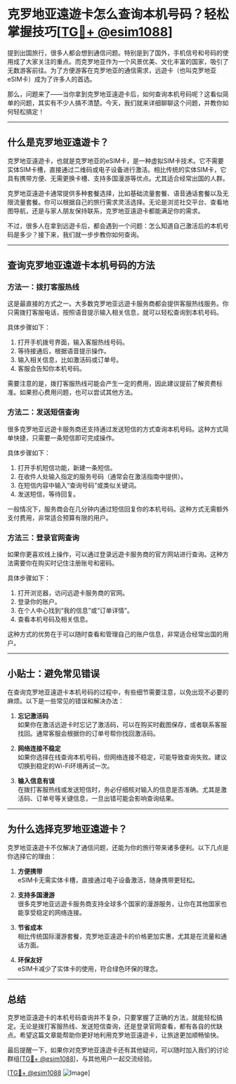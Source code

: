 # 克罗地亚遠遊卡怎么查询本机号码？轻松掌握技巧[[TG💪+ @esim1088](https://t.me/s/esim1088)]

提到出国旅行，很多人都会想到通信问题。特别是到了国外，手机信号和号码的使用成了大家关注的重点。而克罗地亚作为一个风景优美、文化丰富的国家，吸引了无数游客前往。为了方便游客在克罗地亚的通信需求，远遊卡（也叫克罗地亚eSIM卡）成为了许多人的首选。

那么，问题来了——当你拿到克罗地亚遠遊卡后，如何查询本机号码呢？这看似简单的问题，其实有不少人搞不清楚。今天，我们就来详细聊聊这个问题，并教你如何轻松搞定！

---

## 什么是克罗地亚遠遊卡？

克罗地亚遠遊卡，也就是克罗地亚的eSIM卡，是一种虚拟SIM卡技术。它不需要实体SIM卡槽，直接通过二维码或电子设备进行激活。相比传统的实体SIM卡，它具有携带方便、无需更换卡槽、支持多国漫游等优点。尤其适合经常出国的人群。

克罗地亚遠遊卡通常提供多种套餐选择，比如基础流量套餐、语音通话套餐以及无限流量套餐。你可以根据自己的旅行需求灵活选择。无论是浏览社交平台、查看地图导航，还是与家人朋友保持联系，克罗地亚遠遊卡都能满足你的需求。

不过，很多人在拿到远遊卡后，都会遇到一个问题：怎么知道自己激活后的本机号码是多少？接下来，我们就一步步教你如何查询。

---

## 查询克罗地亚遠遊卡本机号码的方法

### 方法一：拨打客服热线

这是最直接的方式之一。大多数克罗地亚远遊卡服务商都会提供客服热线服务。你只需拨打客服电话，按照语音提示输入相关信息，就可以轻松查询到本机号码。

具体步骤如下：
1. 打开手机拨号界面，输入客服热线号码。
2. 等待接通后，根据语音提示操作。
3. 输入相关信息，比如激活码或订单号。
4. 客服会告知你本机号码。

需要注意的是，拨打客服热线可能会产生一定的费用，因此建议提前了解资费标准。如果担心费用问题，也可以尝试其他方法。

### 方法二：发送短信查询

很多克罗地亚远遊卡服务商还支持通过发送短信的方式查询本机号码。这种方式简单快捷，只需要一条短信即可完成操作。

具体步骤如下：
1. 打开手机短信功能，新建一条短信。
2. 在收件人处输入指定的服务号码（通常会在激活指南中提供）。
3. 在短信内容中输入“查询号码”或类似关键词。
4. 发送短信，等待回复。

一般情况下，服务商会在几分钟内通过短信回复你的本机号码。这种方式无需额外支付费用，非常适合预算有限的用户。

### 方法三：登录官网查询

如果你更喜欢线上操作，可以通过登录远遊卡服务商的官方网站进行查询。这种方法需要你在购买时记住注册账号和密码。

具体步骤如下：
1. 打开浏览器，访问远遊卡服务商的官网。
2. 登录你的账户。
3. 在个人中心找到“我的信息”或“订单详情”。
4. 查看本机号码及相关信息。

这种方式的优势在于可以随时查看和管理自己的账户信息，非常适合经常出国的用户。

---

## 小贴士：避免常见错误

在查询克罗地亚遠遊卡本机号码的过程中，有些细节需要注意，以免出现不必要的麻烦。以下是一些常见的错误和解决办法：

1. **忘记激活码**  
   如果你在激活远遊卡时忘记了激活码，可以在购买时截图保存，或者联系客服找回。通常客服会根据你的订单号帮你找回激活码。

2. **网络连接不稳定**  
   如果你选择在线查询本机号码，但网络连接不稳定，可能导致查询失败。建议切换到稳定的Wi-Fi环境再试一次。

3. **输入信息有误**  
   在拨打客服热线或发送短信时，务必仔细核对输入的信息是否准确。尤其是激活码、订单号等关键信息，一旦出错可能会影响查询结果。

---

## 为什么选择克罗地亚遠遊卡？

克罗地亚遠遊卡不仅解决了通信问题，还能为你的旅行带来诸多便利。以下几点是你选择它的理由：

1. **方便携带**  
   eSIM卡无需实体卡槽，直接通过电子设备激活，随身携带更轻松。

2. **支持多国漫游**  
   很多克罗地亚远遊卡服务商支持全球多个国家的漫游服务，让你在其他国家也能享受稳定的网络连接。

3. **节省成本**  
   相比传统国际漫游套餐，克罗地亚遠遊卡的价格更加实惠，尤其是在流量和通话方面。

4. **环保友好**  
   eSIM卡减少了实体卡的使用，符合绿色环保的理念。

---

## 总结

克罗地亚遠遊卡的本机号码查询并不复杂，只要掌握了正确的方法，就能轻松搞定。无论是拨打客服热线、发送短信查询，还是登录官网查看，都有各自的优缺点。希望这篇文章能帮助你更好地利用克罗地亚遠遊卡，让旅途更加顺畅愉快。

最后提醒一下，如果你对克罗地亚遠遊卡还有其他疑问，可以随时加入我们的讨论群组[[TG💪+ @esim1088](https://t.me/s/esim1088)]，与其他用户一起交流经验。

[[TG💪+ @esim1088](https://t.me/s/esim1088) ![Image](https://i.postimg.cc/4NQfJmqS/Snipaste-2025-05-13-00-14-12.png)]